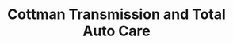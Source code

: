 ---
title: "Cottman Transmission and Total Auto Care"
url: /raleigh/cottman-transmission-and-total-auto-care/
shop: Autowerkstatt
---